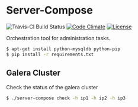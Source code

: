 # Server-Compose

![Travis-CI Build Status](https://travis-ci.org/TheCodeEngine/server-compose.svg?branch=develop "Travis-CI")
[![Code Climate](https://codeclimate.com/github/TheCodeEngine/Galer-Replication-Check/badges/gpa.svg)](https://codeclimate.com/github/TheCodeEngine/Galer-Replication-Check)
[![License](https://poser.pugx.org/laravel/framework/license.svg)]()

Orchestration tool for administration tasks.

```sh
$ apt-get install python-mysqldb python-pip
$ pip install -r requirements.txt
```


## Galera Cluster

Check the status of the galera cluster

```sh
$ ./server-compose check -h ip1 -h ip2 -h ip3
```
